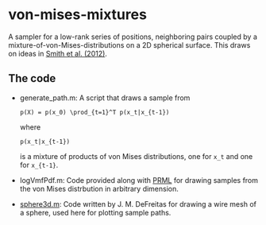 von-mises-mixtures
====

A sampler for a low-rank series of positions, neighboring pairs coupled by a mixture-of-von-Mises-distributions on a 2D spherical surface. This draws on ideas in [Smith et al. (2012)](http://jmlr.org/proceedings/papers/v22/smith12/smith12.pdf).


The code
----

* generate\_path.m: A script that draws a sample from 

    `p(X) = p(x_0) \prod_{t=1}^T p(x_t|x_{t-1})` 

    where 

    `p(x_t|x_{t-1})` 

    is a mixture of products of von Mises distributions, one for `x_t` and one for `x_{t-1}`.

* logVmfPdf.m: Code provided along with [PRML](http://research.microsoft.com/en-us/um/people/cmbishop/prml/) for drawing samples from the von Mises distrbution in arbitrary dimension.

* [sphere3d.m](http://www.mathworks.com/matlabcentral/fileexchange/23385-nf2ff/content/sphere3d.m): Code written by J. M. DeFreitas for drawing a wire mesh of a sphere, used here for plotting sample paths.
